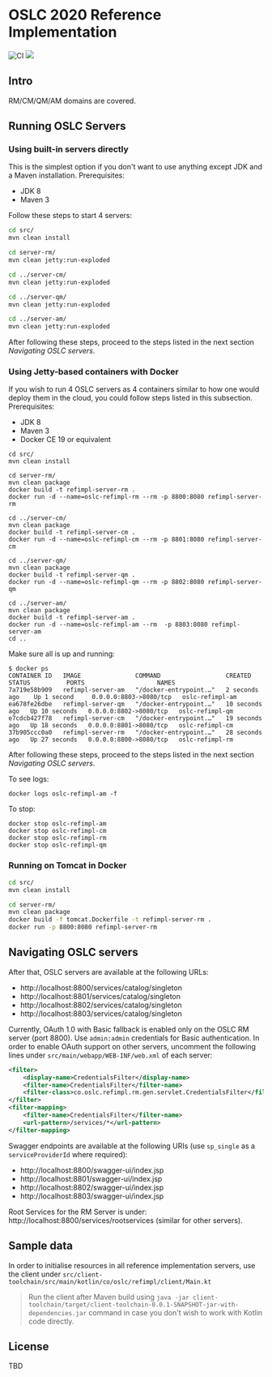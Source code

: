# OSLC 2020 Reference Implementation

![CI](https://github.com/oslc-op/refimpl/workflows/CI/badge.svg)
[![](https://img.shields.io/badge/talk-discourse-lightgrey.svg)](https://forum.open-services.net/)


## Intro

RM/CM/QM/AM domains are covered.

## Running OSLC Servers

### Using built-in servers directly

This is the simplest option if you don't want to use anything except JDK and a Maven installation. Prerequisites:

- JDK 8
- Maven 3

Follow these steps to start 4 servers:

```sh
cd src/
mvn clean install

cd server-rm/
mvn clean jetty:run-exploded

cd ../server-cm/
mvn clean jetty:run-exploded

cd ../server-qm/
mvn clean jetty:run-exploded

cd ../server-am/
mvn clean jetty:run-exploded
```

After following these steps, proceed to the steps listed in the next section _Navigating OSLC servers_.

### Using Jetty-based containers with Docker

If you wish to run 4 OSLC servers as 4 containers similar to how one would deploy them in the cloud, you could follow steps listed in this subsection. Prerequisites:

- JDK 8
- Maven 3
- Docker CE 19 or equivalent

```
cd src/
mvn clean install

cd server-rm/
mvn clean package
docker build -t refimpl-server-rm .
docker run -d --name=oslc-refimpl-rm --rm -p 8800:8080 refimpl-server-rm

cd ../server-cm/
mvn clean package
docker build -t refimpl-server-cm .
docker run -d --name=oslc-refimpl-cm --rm -p 8801:8080 refimpl-server-cm

cd ../server-qm/
mvn clean package
docker build -t refimpl-server-qm .
docker run -d --name=oslc-refimpl-qm --rm -p 8802:8080 refimpl-server-qm

cd ../server-am/
mvn clean package
docker build -t refimpl-server-am .
docker run -d --name=oslc-refimpl-am --rm  -p 8803:8080 refimpl-server-am
cd ..
```

Make sure all is up and running:

```
$ docker ps
CONTAINER ID   IMAGE               COMMAND                  CREATED          STATUS          PORTS                    NAMES
7a719e58b909   refimpl-server-am   "/docker-entrypoint.…"   2 seconds ago    Up 1 second     0.0.0.0:8803->8080/tcp   oslc-refimpl-am
ea678fe26dbe   refimpl-server-qm   "/docker-entrypoint.…"   10 seconds ago   Up 10 seconds   0.0.0.0:8802->8080/tcp   oslc-refimpl-qm
e7cdcb427f78   refimpl-server-cm   "/docker-entrypoint.…"   19 seconds ago   Up 18 seconds   0.0.0.0:8801->8080/tcp   oslc-refimpl-cm
37b905ccc0a0   refimpl-server-rm   "/docker-entrypoint.…"   28 seconds ago   Up 27 seconds   0.0.0.0:8800->8080/tcp   oslc-refimpl-rm
```

After following these steps, proceed to the steps listed in the next section _Navigating OSLC servers_.

To see logs:

    docker logs oslc-refimpl-am -f

To stop:

    docker stop oslc-refimpl-am
    docker stop oslc-refimpl-cm
    docker stop oslc-refimpl-rm
    docker stop oslc-refimpl-qm

### Running on Tomcat in Docker

```bash
cd src/
mvn clean install

cd server-rm/
mvn clean package
docker build -f tomcat.Dockerfile -t refimpl-server-rm .
docker run -p 8800:8080 refimpl-server-rm
```

## Navigating OSLC servers

After that, OSLC servers are available at the following URLs:

- http://localhost:8800/services/catalog/singleton
- http://localhost:8801/services/catalog/singleton
- http://localhost:8802/services/catalog/singleton
- http://localhost:8803/services/catalog/singleton

Currently, OAuth 1.0 with Basic fallback is enabled only on the OSLC RM server (port 8800). Use `admin:admin` credentials for Basic authentication. In order to enable OAuth support on other servers, uncomment the following lines under `src/main/webapp/WEB-INF/web.xml` of each server:

```xml
<filter>
    <display-name>CredentialsFilter</display-name>
    <filter-name>CredentialsFilter</filter-name>
    <filter-class>co.oslc.refimpl.rm.gen.servlet.CredentialsFilter</filter-class>
</filter>
<filter-mapping>
    <filter-name>CredentialsFilter</filter-name>
    <url-pattern>/services/*</url-pattern>
</filter-mapping>
```

Swagger endpoints are available at the following URIs (use `sp_single` as a `serviceProviderId` where required):

- http://localhost:8800/swagger-ui/index.jsp
- http://localhost:8801/swagger-ui/index.jsp
- http://localhost:8802/swagger-ui/index.jsp
- http://localhost:8803/swagger-ui/index.jsp


Root Services for the RM Server is under: http://localhost:8800/services/rootservices (similar for other servers).

## Sample data

In order to initialise resources in all reference implementation servers, use the client under `src/client-toolchain/src/main/kotlin/co/oslc/refimpl/client/Main.kt`

> Run the client after Maven build using `java -jar client-toolchain/target/client-toolchain-0.0.1-SNAPSHOT-jar-with-dependencies.jar` command in case you don't wish to work with Kotlin code directly.

## License


TBD
